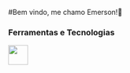 #Bem vindo, me chamo Emerson!👋  

### Ferramentas e Tecnologias

<img src="https://cdn.jsdelivr.net/gh/devicons/devicon@latest/icons/python/python-original.svg" width = "40" height="40"/>
          
          
